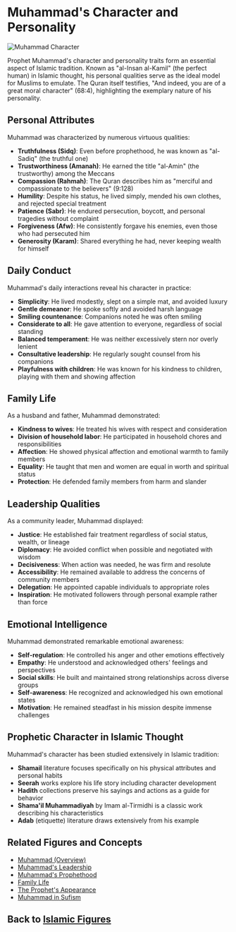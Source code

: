 # Muhammad's Character and Personality

![Muhammad Character](../../images/muhammad_character.jpg)

Prophet Muhammad's character and personality traits form an essential aspect of Islamic tradition. Known as "al-Insan al-Kamil" (the perfect human) in Islamic thought, his personal qualities serve as the ideal model for Muslims to emulate. The Quran itself testifies, "And indeed, you are of a great moral character" (68:4), highlighting the exemplary nature of his personality.

## Personal Attributes

Muhammad was characterized by numerous virtuous qualities:

- **Truthfulness (Sidq)**: Even before prophethood, he was known as "al-Sadiq" (the truthful one)
- **Trustworthiness (Amanah)**: He earned the title "al-Amin" (the trustworthy) among the Meccans
- **Compassion (Rahmah)**: The Quran describes him as "merciful and compassionate to the believers" (9:128)
- **Humility**: Despite his status, he lived simply, mended his own clothes, and rejected special treatment
- **Patience (Sabr)**: He endured persecution, boycott, and personal tragedies without complaint
- **Forgiveness (Afw)**: He consistently forgave his enemies, even those who had persecuted him
- **Generosity (Karam)**: Shared everything he had, never keeping wealth for himself

## Daily Conduct

Muhammad's daily interactions reveal his character in practice:

- **Simplicity**: He lived modestly, slept on a simple mat, and avoided luxury
- **Gentle demeanor**: He spoke softly and avoided harsh language
- **Smiling countenance**: Companions noted he was often smiling
- **Considerate to all**: He gave attention to everyone, regardless of social standing
- **Balanced temperament**: He was neither excessively stern nor overly lenient
- **Consultative leadership**: He regularly sought counsel from his companions
- **Playfulness with children**: He was known for his kindness to children, playing with them and showing affection

## Family Life

As a husband and father, Muhammad demonstrated:

- **Kindness to wives**: He treated his wives with respect and consideration
- **Division of household labor**: He participated in household chores and responsibilities
- **Affection**: He showed physical affection and emotional warmth to family members
- **Equality**: He taught that men and women are equal in worth and spiritual status
- **Protection**: He defended family members from harm and slander

## Leadership Qualities

As a community leader, Muhammad displayed:

- **Justice**: He established fair treatment regardless of social status, wealth, or lineage
- **Diplomacy**: He avoided conflict when possible and negotiated with wisdom
- **Decisiveness**: When action was needed, he was firm and resolute
- **Accessibility**: He remained available to address the concerns of community members
- **Delegation**: He appointed capable individuals to appropriate roles
- **Inspiration**: He motivated followers through personal example rather than force

## Emotional Intelligence

Muhammad demonstrated remarkable emotional awareness:

- **Self-regulation**: He controlled his anger and other emotions effectively
- **Empathy**: He understood and acknowledged others' feelings and perspectives
- **Social skills**: He built and maintained strong relationships across diverse groups
- **Self-awareness**: He recognized and acknowledged his own emotional states
- **Motivation**: He remained steadfast in his mission despite immense challenges

## Prophetic Character in Islamic Thought

Muhammad's character has been studied extensively in Islamic tradition:

- **Shamail** literature focuses specifically on his physical attributes and personal habits
- **Seerah** works explore his life story including character development
- **Hadith** collections preserve his sayings and actions as a guide for behavior
- **Shama'il Muhammadiyah** by Imam al-Tirmidhi is a classic work describing his characteristics
- **Adab** (etiquette) literature draws extensively from his example

## Related Figures and Concepts

- [Muhammad (Overview)](./muhammad.md)
- [Muhammad's Leadership](./muhammad_leadership.md)
- [Muhammad's Prophethood](./muhammad_prophethood.md)
- [Family Life](./muhammad_family.md)
- [The Prophet's Appearance](./muhammad_appearance.md)
- [Muhammad in Sufism](./muhammad_sufi.md)

## Back to [Islamic Figures](./README.md)
